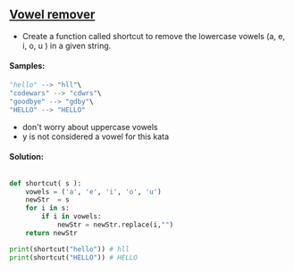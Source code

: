 ## [Vowel remover](https://www.codewars.com/kata/5547929140907378f9000039)

- Create a function called shortcut to remove the lowercase vowels (a, e, i, o, u ) in a given string.

#### Samples:
```python
"hello" --> "hll"\
"codewars" --> "cdwrs"\
"goodbye" --> "gdby"\
"HELLO" --> "HELLO"
```

- don't worry about uppercase vowels
- y is not considered a vowel for this kata

#### Solution:

```python

def shortcut( s ):
    vowels = ('a', 'e', 'i', 'o', 'u')
    newStr  = s
    for i in s:
        if i in vowels:
            newStr = newStr.replace(i,"")
    return newStr

print(shortcut("hello")) # hll 
print(shortcut("HELLO")) # HELLO
```